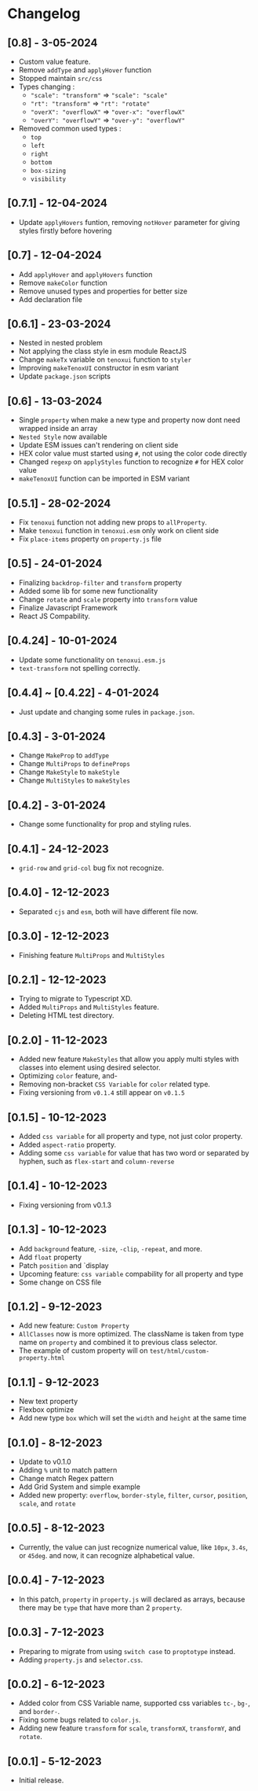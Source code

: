 # Changelog

## [0.8] - 3-05-2024

- Custom value feature.
- Remove `addType` and `applyHover` function
- Stopped maintain `src/css`
- Types changing :
  - `"scale": "transform"` => `"scale": "scale"`
  - `"rt": "transform"` => `"rt": "rotate"`
  - `"overX": "overflowX"` => `"over-x": "overflowX"`
  - `"overY": "overflowY"` => `"over-y": "overflowY"`
- Removed common used types :
  - `top`
  - `left`
  - `right`
  - `bottom`
  - `box-sizing`
  - `visibility`

## [0.7.1] - 12-04-2024

- Update `applyHovers` funtion, removing `notHover` parameter for giving styles firstly before hovering

## [0.7] - 12-04-2024

- Add `applyHover` and `applyHovers` function
- Remove `makeColor` function
- Remove unused types and properties for better size
- Add declaration file

## [0.6.1] - 23-03-2024

- Nested in nested problem
- Not applying the class style in esm module ReactJS
- Change `makeTx` variable on `tenoxui` function to `styler`
- Improving `makeTenoxUI` constructor in esm variant
- Update `package.json` scripts

## [0.6] - 13-03-2024

- Single `property` when make a new type and property now dont need wrapped inside an array
- `Nested Style` now available
- Update ESM issues can't rendering on client side
- HEX color value must started using `#`, not using the color code directly
- Changed `regexp` on `applyStyles` function to recognize `#` for HEX color value
- `makeTenoxUI` function can be imported in ESM variant

## [0.5.1] - 28-02-2024

- Fix `tenoxui` function not adding new props to `allProperty`.
- Make `tenoxui` function in `tenoxui.esm` only work on client side
- Fix `place-items` property on `property.js` file

## [0.5] - 24-01-2024

- Finalizing `backdrop-filter` and `transform` property
- Added some lib for some new functionality
- Change `rotate` and `scale` property into `transform` value
- Finalize Javascript Framework
- React JS Compability.

## [0.4.24] - 10-01-2024

- Update some functionality on `tenoxui.esm.js`
- `text-transform` not spelling correctly.

## [0.4.4] ~ [0.4.22] - 4-01-2024

- Just update and changing some rules in `package.json`.

## [0.4.3] - 3-01-2024

- Change `MakeProp` to `addType`
- Change `MultiProps` to `defineProps`
- Change `MakeStyle` to `makeStyle`
- Change `MultiStyles` to `makeStyles`

## [0.4.2] - 3-01-2024

- Change some functionality for prop and styling rules.

## [0.4.1] - 24-12-2023

- `grid-row` and `grid-col` bug fix not recognize.

## [0.4.0] - 12-12-2023

- Separated `cjs` and `esm`, both will have different file now.

## [0.3.0] - 12-12-2023

- Finishing feature `MultiProps` and `MultiStyles`

## [0.2.1] - 12-12-2023

- Trying to migrate to Typescript XD.
- Added `MultiProps` and `MultiStyles` feature.
- Deleting HTML test directory.

## [0.2.0] - 11-12-2023

- Added new feature `MakeStyles` that allow you apply multi styles with classes into element using desired selector.
- Optimizing `color` feature, and-
- Removing non-bracket `CSS Variable` for `color` related type.
- Fixing versioning from `v0.1.4` still appear on `v0.1.5`

## [0.1.5] - 10-12-2023

- Added `css variable` for all property and type, not just color property.
- Added `aspect-ratio` property.
- Adding some `css variable` for value that has two word or separated by hyphen, such as `flex-start` and `column-reverse`

## [0.1.4] - 10-12-2023

- Fixing versioning from v0.1.3

## [0.1.3] - 10-12-2023

- Add `background` feature, `-size`, `-clip`, `-repeat`, and more.
- Add `float` property
- Patch `position` and `display
- Upcoming feature: `css variable` compability for all property and type
- Some change on CSS file

## [0.1.2] - 9-12-2023

- Add new feature: `Custom Property`
- `AllClasses` now is more optimized. The className is taken from type name on `property` and combined it to previous class selector.
- The example of custom property will on `test/html/custom-property.html`

## [0.1.1] - 9-12-2023

- New text property
- Flexbox optimize
- Add new type `box` which will set the `width` and `height` at the same time

## [0.1.0] - 8-12-2023

- Update to v0.1.0
- Adding `%` unit to match pattern
- Change match Regex pattern
- Add Grid System and simple example
- Added new property: `overflow`, `border-style`, `filter`, `cursor`, `position`, `scale`, and `rotate`

## [0.0.5] - 8-12-2023

- Currently, the value can just recognize numerical value, like `10px`, `3.4s`, or `45deg`. and now, it can recognize alphabetical value.

## [0.0.4] - 7-12-2023

- In this patch, `property` in `property.js` will declared as arrays, because there may be `type` that have more than 2 `property`.

## [0.0.3] - 7-12-2023

- Preparing to migrate from using `switch case` to `proptotype` instead.
- Adding `property.js` and `selector.css`.

## [0.0.2] - 6-12-2023

- Added color from CSS Variable name, supported css variables `tc-`, `bg-`, and `border-`.
- Fixing some bugs related to `color.js`.
- Adding new feature `transform` for `scale`, `transformX`, `transformY`, and `rotate`.

## [0.0.1] - 5-12-2023

- Initial release.
